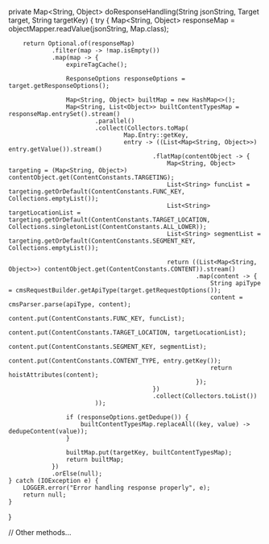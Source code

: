 private Map<String, Object> doResponseHandling(String jsonString, Target target, String targetKey) {
    try {
        Map<String, Object> responseMap = objectMapper.readValue(jsonString, Map.class);

        return Optional.of(responseMap)
                .filter(map -> !map.isEmpty())
                .map(map -> {
                    expireTagCache();

                    ResponseOptions responseOptions = target.getResponseOptions();

                    Map<String, Object> builtMap = new HashMap<>();
                    Map<String, List<Object>> builtContentTypesMap = responseMap.entrySet().stream()
                            .parallel()
                            .collect(Collectors.toMap(
                                    Map.Entry::getKey,
                                    entry -> ((List<Map<String, Object>>) entry.getValue()).stream()
                                            .flatMap(contentObject -> {
                                                Map<String, Object> targeting = (Map<String, Object>) contentObject.get(ContentConstants.TARGETING);
                                                List<String> funcList = targeting.getOrDefault(ContentConstants.FUNC_KEY, Collections.emptyList());
                                                List<String> targetLocationList = targeting.getOrDefault(ContentConstants.TARGET_LOCATION, Collections.singletonList(ContentConstants.ALL_LOWER));
                                                List<String> segmentList = targeting.getOrDefault(ContentConstants.SEGMENT_KEY, Collections.emptyList());

                                                return ((List<Map<String, Object>>) contentObject.get(ContentConstants.CONTENT)).stream()
                                                        .map(content -> {
                                                            String apiType = cmsRequestBuilder.getApiType(target.getRequestOptions());
                                                            content = cmsParser.parse(apiType, content);
                                                            content.put(ContentConstants.FUNC_KEY, funcList);
                                                            content.put(ContentConstants.TARGET_LOCATION, targetLocationList);
                                                            content.put(ContentConstants.SEGMENT_KEY, segmentList);
                                                            content.put(ContentConstants.CONTENT_TYPE, entry.getKey());
                                                            return hoistAttributes(content);
                                                        });
                                            })
                                            .collect(Collectors.toList())
                            ));

                    if (responseOptions.getDedupe()) {
                        builtContentTypesMap.replaceAll((key, value) -> dedupeContent(value));
                    }

                    builtMap.put(targetKey, builtContentTypesMap);
                    return builtMap;
                })
                .orElse(null);
    } catch (IOException e) {
        LOGGER.error("Error handling response properly", e);
        return null;
    }
}

// Other methods...
